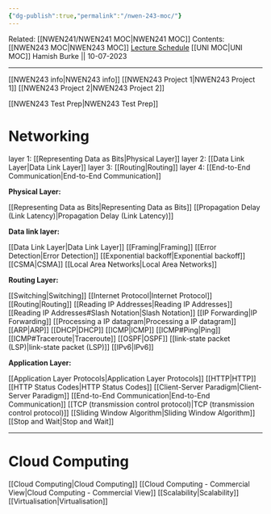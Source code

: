 ```yaml
---
{"dg-publish":true,"permalink":"/nwen-243-moc/"}
---
```


Related: [[NWEN241/NWEN241 MOC\|NWEN241 MOC]]
Contents: [[NWEN243 MOC\|NWEN243 MOC]]
[Lecture Schedule](https://ecs.wgtn.ac.nz/Courses/NWEN243_2023T2/LectureSchedule)
[[UNI MOC\|UNI MOC]]
Hamish Burke || 10-07-2023
***

[[NWEN243 info\|NWEN243 info]]
[[NWEN243 Project 1\|NWEN243 Project 1]]
[[NWEN243 Project 2\|NWEN243 Project 2]]



[[NWEN243 Test Prep\|NWEN243 Test Prep]]

# Networking

layer 1: [[Representing Data as Bits\|Physical Layer]]
layer 2: [[Data Link Layer\|Data Link Layer]]
layer 3: [[Routing\|Routing]]
layer 4: [[End-to-End Communication\|End-to-End Communication]]

**Physical Layer:**

[[Representing Data as Bits\|Representing Data as Bits]]
[[Propagation Delay (Link Latency)\|Propagation Delay (Link Latency)]]

**Data link layer:**

[[Data Link Layer\|Data Link Layer]]
	[[Framing\|Framing]]
	[[Error Detection\|Error Detection]]
	[[Exponential backoff\|Exponential backoff]]
	[[CSMA\|CSMA]]
	[[Local Area Networks\|Local Area Networks]]


**Routing Layer:**

[[Switching\|Switching]]
[[Internet Protocol\|Internet Protocol]]
[[Routing\|Routing]]
[[Reading IP Addresses\|Reading IP Addresses]]
	[[Reading IP Addresses#Slash Notation\|Slash Notation]]
[[IP Forwarding\|IP Forwarding]]
[[Processing a IP datagram\|Processing a IP datagram]]
[[ARP\|ARP]]
[[DHCP\|DHCP]]
[[ICMP\|ICMP]]
	[[ICMP#Ping\|Ping]]
	[[ICMP#Traceroute\|Traceroute]]
[[OSPF\|OSPF]]
	[[link-state packet (LSP)\|link-state packet (LSP)]]
[[IPv6\|IPv6]]

**Application Layer:**

[[Application Layer Protocols\|Application Layer Protocols]]
	[[HTTP\|HTTP]]
	[[HTTP Status Codes\|HTTP Status Codes]]
	[[Client-Server Paradigm\|Client-Server Paradigm]]
[[End-to-End Communication\|End-to-End Communication]]
[[TCP (transmission control protocol)\|TCP (transmission control protocol)]]
	[[Sliding Window Algorithm\|Sliding Window Algorithm]]
	[[Stop and Wait\|Stop and Wait]]


***

# Cloud Computing

[[Cloud Computing\|Cloud Computing]]
[[Cloud Computing - Commercial View\|Cloud Computing - Commercial View]]
[[Scalability\|Scalability]]
[[Virtualisation\|Virtualisation]]


